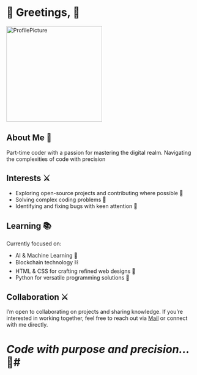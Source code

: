 # 🌌 Greetings, 🌌

<img src="https://i.imgur.com/qJjkTe6.jpeg" alt="ProfilePicture" width="250" />

## About Me 🖤 ##
Part-time coder with a passion for mastering the digital realm. Navigating the complexities of code with precision
## Interests ⚔️ ##
- Exploring open-source projects and contributing where possible 🌌
- Solving complex coding problems 🧩
- Identifying and fixing bugs with keen attention 🐜
## Learning 📚
Currently focused on:
- AI & Machine Learning 🤖
- Blockchain technology ⛓️
- HTML & CSS for crafting refined web designs 🎨
- Python for versatile programming solutions 🐍
## Collaboration ⚔️
I’m open to collaborating on projects and sharing knowledge. If you’re interested in working together, feel free to reach out via [Mail](darthcoder2006@proton.me) or connect with me directly.
# *Code with purpose and precision...* 🖤#
